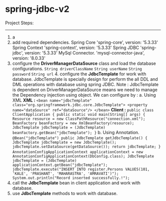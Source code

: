 # spring-jdbc-v2

Project Steps: 
____________________
1. a
2. add required dependencies.
   Spring Core
    'spring-core', version: '5.3.33'
   Spring Context
    'spring-context', version: '5.3.33'
   Spring JDBC
    'spring-jdbc', version: '5.3.33'
   MySql Connector.
    'mysql-connector-java', version: '8.0.33'
3. configure the **DriverManagerDataSource** class and load the database configurations.
   `String driverClassName`
   `String userName`
   `String password`
   `String url`
   4. configure the **JdbcTemplate** for work with database.
      JdbcTemplate is specially design for perform the all DDL and DML operations with database using spring JDBC.
      Note : JdbcTemplate is dependent on DriverManagerDataSource means we need to manage the Dependency injection using object.
      We can configure by : 
      a. Using XML
   **XML :**
      `<bean name="jdbcTemplate" class="org.springframework.jdbc.core.JdbcTemplate">
      <property name="dataSource" ref="dataSource"/>
      </bean>`
   **Client :**
      `public class ClientApplication {
      public static void main(String[] args) {
      Resource resource = new ClassPathResource("connection.xml");
      BeanFactory beanFactory = new XmlBeanFactory(resource);
      JdbcTemplate jdbcTemplate = (JdbcTemplate) beanFactory.getBean("jdbcTemplate");
    }`
      b. Using Annotation.
     `@Bean("jdbcTemplate")
      public JdbcTemplate getJdbcTemplate() {
      JdbcTemplate jdbcTemplate = new JdbcTemplate();
      jdbcTemplate.setDataSource(getDataSource());
      return jdbcTemplate;
      }`
    `AnnotationConfigApplicationContext applicationContext = new AnnotationConfigApplicationContext(DbConfig.class);
      JdbcTemplate jdbcTemplate = (JdbcTemplate) applicationContext.getBean("jdbcTemplate");
      jdbcTemplate.execute("INSERT INTO register.Persons VALUES(101, 'KALE', 'PRASHANT', 'MAHARASTRA', 'AMRAVATI')");
      System.out.println("Record inserted successfully.!");`
4. call the **JdbcTemplate** bean in client application and work with database.
5. use **JdbcTemplate** methods to work with database.


